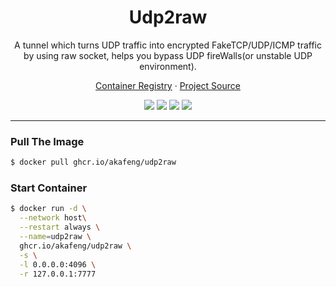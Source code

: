 <h1 align="center">Udp2raw</h1>

<p align="center">A tunnel which turns UDP traffic into encrypted FakeTCP/UDP/ICMP traffic by using raw socket, helps you bypass UDP fireWalls(or unstable UDP environment).</p>

<p align="center">
    <a href="https://ghcr.io/akafeng/udp2raw">Container Registry</a> ·
    <a href="https://github.com/wangyu-/udp2raw-tunnel">Project Source</a>
</p>

<p align="center">
    <img src="https://img.shields.io/github/workflow/status/akafeng/docker-udp2raw/Docker%20Build" />
    <img src="https://img.shields.io/github/last-commit/akafeng/docker-udp2raw" />
    <img src="https://img.shields.io/github/v/release/akafeng/docker-udp2raw" />
    <img src="https://img.shields.io/github/release-date/akafeng/docker-udp2raw" />
</p>

---

### Pull The Image

```bash
$ docker pull ghcr.io/akafeng/udp2raw
```

### Start Container

```bash
$ docker run -d \
  --network host\
  --restart always \
  --name=udp2raw \
  ghcr.io/akafeng/udp2raw \
  -s \
  -l 0.0.0.0:4096 \
  -r 127.0.0.1:7777
```
